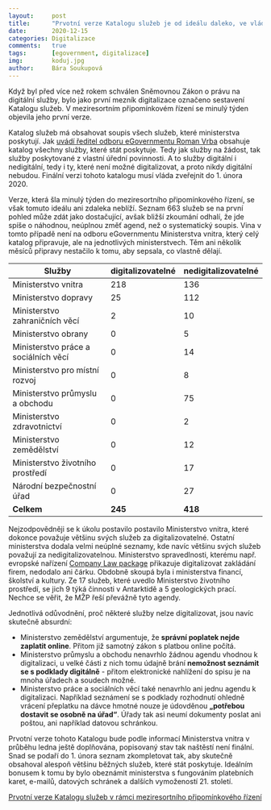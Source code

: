 ```yaml
---
layout:     post
title:      "Prvotní verze Katalogu služeb je od ideálu daleko, ve vládě bují resortismus"
date:       2020-12-15
categories: Digitalizace
comments:   true
tags:       [egovernment, digitalizace]
img:        koduj.jpg
author:     Bára Soukupová
---
```


Když byl před více než rokem schválen Sněmovnou Zákon o právu na digitální služby, bylo jako první mezník digitalizace označeno sestavení Katalogu služeb. V meziresortním připomínkovém řízení se minulý týden objevila jeho první verze.

<!--more-->

Katalog služeb má obsahovat soupis všech služeb, které ministerstva poskytují. Jak [uvádí ředitel odboru eGovernmentu Roman Vrba](https://www.egovernment.cz/inpage/katalog-sluzeb-a-digizakon/) obsahuje katalog všechny služby, které stát poskytuje. Tedy jak služby na žádost, tak služby poskytované z vlastní úřední povinnosti. A to služby digitální i nedigitální, tedy i ty, které není možné digitalizovat, a proto nikdy digitální nebudou. Finální verzi tohoto katalogu musí vláda zveřejnit do 1. února 2020.

Verze, která šla minulý týden do meziresortního připomínkového řízení, se však tomuto ideálu ani zdaleka neblíží. Seznam 663 služeb se na první pohled může zdát jako dostačující, avšak bližší zkoumání odhalí, že jde spíše o náhodnou, neúplnou změť agend, než o systematický soupis. Vina v tomto případě není na odboru eGovernmentu Ministerstva vnitra, který celý katalog připravuje, ale na jednotlivých ministerstvech. Těm ani několik měsíců připravy nestačilo k tomu, aby sepsala, co vlastně dělají.

| Služby                               | digitalizovatelné | nedigitalizovatelné |
| ------------------------------------ | ----------------- | ------------------- |
| Ministerstvo vnitra                  | 218               | 136                 |
| Ministerstvo dopravy                 | 25                | 112                 |
| Ministerstvo zahraničních věcí       | 2                 | 10                  |
| Ministerstvo obrany                  | 0                 | 5                   |
| Ministerstvo práce a sociálních věcí | 0                 | 14                  |
| Ministerstvo pro místní rozvoj       | 0                 | 8                   |
| Ministerstvo průmyslu a obchodu      | 0                 | 75                  |
| Ministerstvo zdravotnictví           | 0                 | 2                   |
| Ministerstvo zemědělství             | 0                 | 12                  |
| Ministerstvo životního prostředí     | 0                 | 17                  |
| Národní bezpečnostní úřad            | 0                 | 27                  |
| **Celkem**                           | **245**           | **418**             |

Nejzodpovědněji se k úkolu postavilo postavilo Ministerstvo vnitra, které dokonce považuje většinu svých služeb za digitalizovatelné. Ostatní ministerstva dodala velmi neúplné seznamy, kde navíc většinu svých služeb považují za nedigitalizovatelnou. Ministerstvo spravedlnosti, kterému např. evropské nařízení [Company Law package](https://ec.europa.eu/info/publications/company-law-package_en) přikazuje digitalizovat zakládání firem, nedodalo ani čárku. Obdobně skoupá byla i ministerstva financí, školství a kultury. Ze 17 služeb, které uvedlo Ministerstvo životního prostředí, se jich 9 týká činnosti v Antarktidě a 5 geologických prací. Nechce se věřit, že MŽP řeší převážně tyto agendy.

Jednotlivá odůvodnění, proč některé služby nelze digitalizovat, jsou navíc skutečně absurdní:
- Ministerstvo zemědělství argumentuje, že **správní poplatek nejde zaplatit online**. Přitom již samotný zákon s platbou online počítá.
- Ministerstvo průmyslu a obchodu nenavrhlo žádnou agendu vhodnou k digitalizaci, u velké části z nich tomu údajně brání **nemožnost seznámit se s podklady digitálně** - přitom elektronické nahlížení do spisu je na mnoha úřadech a soudech možné.
- Ministerstvo práce a sociálních věcí také nenavrhlo ani jednu agendu k digitalizaci. Například seznámení se s podklady rozhodnutí ohledně vrácení přeplatku na dávce hmotné nouze je údovděnou **„potřebou dostavit se osobně na úřad“**. Úřady tak asi neumí dokumenty poslat ani poštou, ani například datovou schránkou.

Prvotní verze tohoto Katalogu bude podle informací Ministerstva vnitra v průběhu ledna ještě doplňována, popisovaný stav tak naštěstí není finální. Snad se podaří do 1. února seznam zkompletovat tak, aby skutečně obsahoval alespoň většinu běžných služeb, které stát poskytuje. Ideálním bonusem k tomu by bylo obeznámit ministerstva s fungováním platebních karet, e-mailů, datových schránek a dalších vymožeností 21. století.

[Prvotní verze Katalogu služeb v rámci meziresortního připomínkového řízení](https://www.profant.eu/assets/xlsx/Katalog.xlsx)
